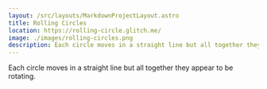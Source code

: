 ```yaml
---
layout: /src/layouts/MarkdownProjectLayout.astro
title: Rolling Circles
location: https://rolling-circle.glitch.me/
image: ./images/rolling-circles.png
description: Each circle moves in a straight line but all together they appear to be rotating.
---
```

Each circle moves in a straight line but all together they appear to be rotating.
